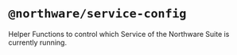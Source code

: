 # `@northware/service-config`

Helper Functions to control which Service of the Northware Suite is currently running.
